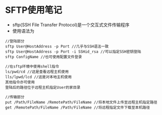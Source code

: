 # SFTP使用笔记
- sftp(SSH File Transfer Protocol)是一个交互式文件传输程序
- 使用语法为
``` shell
//登陆部分
sftp User@HostAddress -p Port //几乎与SSH语法一致
sftp User@HostAddress -p Port -i SSHid_rsa //可以指定SSH密钥登陆
sftp ConfigName //也可使用配置文件登录

//在sftp环境中使用shell指令
ls/pwd/cd //这是查看远程主机使用
lls/lpwd/lcd //这是对本地主机使用
其他指令亦可使用
登陆后的路径位于远程主机指定User的家目录

//传输部分
put /Path/FileName /RemotePath/FileName //将本地文件上传至远程主机指定路径
get /RemotePath/FileName /Path/FileName //将远程指定文件下载至本机路径


